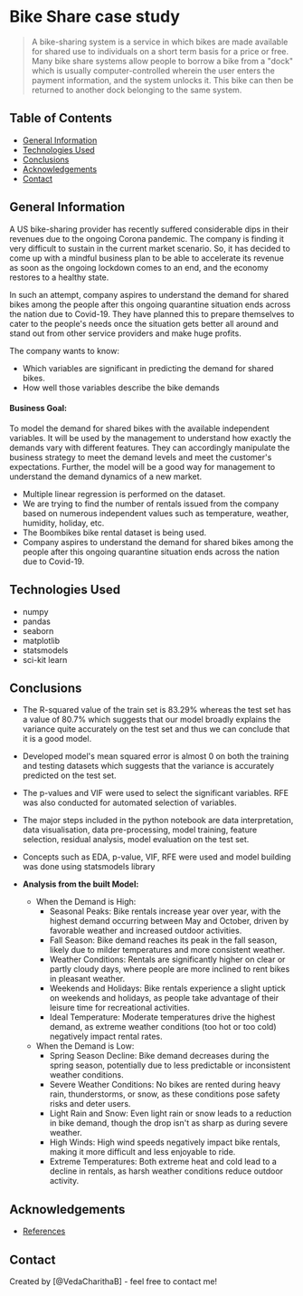 # Bike Share case study
> A bike-sharing system is a service in which bikes are made available for shared use to individuals on a short term basis for a price or free. Many bike share systems allow people to borrow a bike from a "dock" which is usually computer-controlled wherein the user enters the payment information, and the system unlocks it. This bike can then be returned to another dock belonging to the same system.


## Table of Contents
* [General Information](#general-information)
* [Technologies Used](#technologies-used)
* [Conclusions](#conclusions)
* [Acknowledgements](#acknowledgements)
* [Contact](#contact)


## General Information
A US bike-sharing provider has recently suffered considerable dips in their revenues due to the ongoing Corona pandemic. The company is finding it very difficult to sustain in the current market scenario. So, it has decided to come up with a mindful business plan to be able to accelerate its revenue as soon as the ongoing lockdown comes to an end, and the economy restores to a healthy state. 

In such an attempt, company aspires to understand the demand for shared bikes among the people after this ongoing quarantine situation ends across the nation due to Covid-19. They have planned this to prepare themselves to cater to the people's needs once the situation gets better all around and stand out from other service providers and make huge profits.

The company wants to know:
- Which variables are significant in predicting the demand for shared bikes.
- How well those variables describe the bike demands

#### Business Goal:
To model the demand for shared bikes with the available independent variables. It will be used by the management to understand how exactly the demands vary with different features. They can accordingly manipulate the business strategy to meet the demand levels and meet the customer's expectations. Further, the model will be a good way for management to understand the demand dynamics of a new market. 

- Multiple linear regression is performed on the dataset.
- We are trying to find the number of rentals issued from the company based on numerous independent values such as temperature, weather, humidity, holiday, etc. 
- The Boombikes bike rental dataset is being used.
- Company aspires to understand the demand for shared bikes among the people after this ongoing quarantine situation ends across the nation due to Covid-19.


## Technologies Used
- numpy
- pandas
- seaborn
- matplotlib
- statsmodels
- sci-kit learn


## Conclusions
- The R-squared value of the train set is 83.29% whereas the test set has a value of 80.7% which suggests that our model broadly explains the variance quite accurately on the test set and thus we can conclude that it is a good model.

- Developed model's mean squared error is almost 0 on both the training and testing datasets which suggests that the variance is accurately predicted on the test set.
- The p-values and VIF were used to select the significant variables. RFE was also conducted for automated selection of variables.
- The major steps included in the python notebook are data interpretation, data visualisation, data pre-processing, model training, feature selection, residual analysis, model evaluation on the test set. 

- Concepts such as EDA, p-value, VIF, RFE were used and model building was done using statsmodels library
- **Analysis from the built Model:**
    - When the Demand is High:
        - Seasonal Peaks: Bike rentals increase year over year, with the highest demand occurring between May and October, driven by favorable weather and increased outdoor activities.
        - Fall Season: Bike demand reaches its peak in the fall season, likely due to milder temperatures and more consistent weather.
        - Weather Conditions: Rentals are significantly higher on clear or partly cloudy days, where people are more inclined to rent bikes in pleasant weather.
        - Weekends and Holidays: Bike rentals experience a slight uptick on weekends and holidays, as people take advantage of their leisure time for recreational activities.
        - Ideal Temperature: Moderate temperatures drive the highest demand, as extreme weather conditions (too hot or too cold) negatively impact rental rates.
    - When the Demand is Low:
        - Spring Season Decline: Bike demand decreases during the spring season, potentially due to less predictable or inconsistent weather conditions.
        - Severe Weather Conditions: No bikes are rented during heavy rain, thunderstorms, or snow, as these conditions pose safety risks and deter users.
        - Light Rain and Snow: Even light rain or snow leads to a reduction in bike demand, though the drop isn't as sharp as during severe weather.
        - High Winds: High wind speeds negatively impact bike rentals, making it more difficult and less enjoyable to ride.
        - Extreme Temperatures: Both extreme heat and cold lead to a decline in rentals, as harsh weather conditions reduce outdoor activity.


## Acknowledgements
- [References](https://github.com/ContentUpgrad/Linear-Regression)


## Contact
Created by [@VedaCharithaB]  - feel free to contact me!
